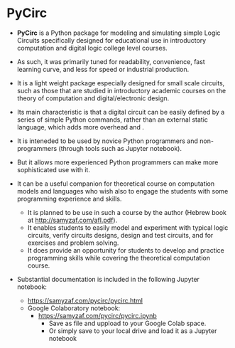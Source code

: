# PyCirc
* **PyCirc** is a Python package for modeling and simulating simple Logic Circuits
  specifically designed for educational use in introductory computation and digital logic college level courses.
* As such, it was primarily tuned for readability, convenience, fast learning curve, and less for speed or industrial production.
* It is a light weight package especially designed for small scale circuits,
  such as those that are studied in introductory academic courses on the theory of computation
  and digital/electronic design.
* Its main characteristic is that a digital circuit can be easily defined by a series of simple Python commands,
  rather than an external static language, which adds more overhead and .
* It is inteneded to be used by novice Python programmers and non-programmers (through tools such as Jupyter notebook).
* But it allows more experienced Python programmers can make more sophisticated use with it.
* It can be a useful companion for theoretical course on computation models and languages who wish also to engage
   the students with some programming experience and skills.
  * It is planned to be use in such a course by the author (Hebrew book at http://samyzaf.com/afl.pdf).
  * It enables students to easily model and experiment with typical logic circuits, verify circuits designs,
     design and test circuits, and for exercises and problem solving.
  * It does provide an opportunity for students to develop and practice programming skills
     while covering the theoretical computation course.

* Substantial documentation is included in the following Jupyter notebook:
  * https://samyzaf.com/pycirc/pycirc.html
  * Google Colaboratory notebook:
    * https://samyzaf.com/pycirc/pycirc.ipynb
      * Save as file and uppload to your Google Colab space.
      * Or simply save to your local drive and load it as a Jupyter notebook
